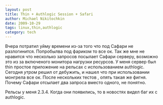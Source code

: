 ```yaml
---
layout: post
title: Thin + Authlogic Session + Safari
author: Michael Nikitochkin
date: 2009-10-29
tags: linux,thin,authlogic
category: tech
---
```


Вчера потратил уйму времени из-за того что  под Сафари не разлогинится. Попробылва под фариком то все ок.
Так же мне не нравится что несколько запросов посылает Сафари серверу, возможно это из за включеного монитора нагрузки ресурсов.
У меня сервер был thin  простое приложение на рельсах с использованием authlogic.
Сегодня *утром* решил от дебужить, и нашел что при использовании монгрела все ок.
После нескольких тестов , опять такая же фигня. Почему Сафари отсылает два запроса вместо одного, не понятно.

Рельсы у меня 2.3.4. Когда они появились, то в новостях видел баг их с authlogic.
